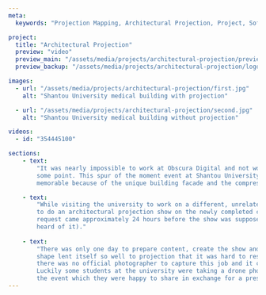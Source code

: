```yaml
---
meta:
  keywords: "Projection Mapping, Architectural Projection, Project, Software, China"

project:
  title: "Architectural Projection"
  preview: "video"
  preview_main: "/assets/media/projects/architectural-projection/preview.webm"
  preview_backup: "/assets/media/projects/architectural-projection/logo.mp4"

images:
  - url: "/assets/media/projects/architectural-projection/first.jpg"
    alt: "Shantou University medical building with projection"

  - url: "/assets/media/projects/architectural-projection/second.jpg"
    alt: "Shantou University medical building without projection"

videos:
  - id: "354445100"

sections:
    - text:
        "It was nearly impossible to work at Obscura Digital and not work on architectural projection mapping at 
        some point. This spur of the moment event at Shantou University in Shantou, Guangdong, China was particularly 
        memorable because of the unique building facade and the compressed production timeline."

    - text:
        "While visiting the university to work on a different, unrelated projection mapping project, we were asked
        to do an architectural projection show on the newly completed campus medical building. The spontaneous 
        request came approximately 24 hours before the show was supposed to happen (at least that was when I first 
        heard of it)."
    
    - text:
        "There was only one day to prepare content, create the show and align the projectors but the building's 
        shape lent itself so well to projection that it was hard to resist. Because of the scheduling constraints 
        there was no official photographer to capture this job and it came close to not being documented at all. 
        Luckily some students at the university were taking a drone photography class nearby and captured footage of
        the event which they were happy to share in exchange for a presentation on how to projection map buildings."
---
```

